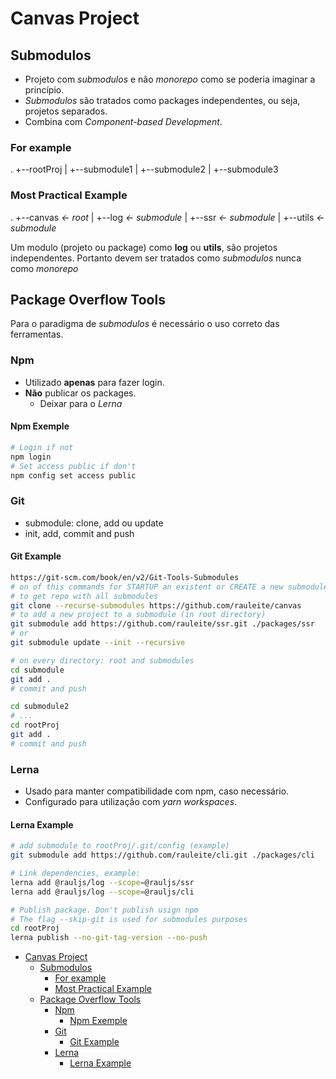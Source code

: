 # Canvas Project

## Submodulos

- Projeto com *submodulos* e não *monorepo* como se poderia imaginar a princípio.
- *Submodulos* são tratados como packages independentes, ou seja, projetos separados.
- Combina com *Component-based Development*.

### For example

.
+--rootProj
|  +--submodule1
|  +--submodule2
|  +--submodule3

### Most Practical Example

.
+--canvas *<- root*
|  +--log *<- submodule*
|  +--ssr *<- submodule*
|  +--utils *<- submodule*

Um modulo (projeto ou package) como **log** ou **utils**, são projetos independentes.
Portanto devem ser tratados como *submodulos* nunca como *monorepo*

## Package Overflow Tools

Para o paradigma de *submodulos* é necessário o uso correto das ferramentas.

### Npm

- Utilizado **apenas** para fazer login.
- **Não** publicar os packages.
  - Deixar para o *Lerna*

#### Npm Exemple

```sh
# Login if not
npm login
# Set access public if don't
npm config set access public
```

### Git

- submodule: clone, add ou update
- init, add, commit and push

#### Git Example

```sh
https://git-scm.com/book/en/v2/Git-Tools-Submodules
# on of this commands for STARTUP an existent or CREATE a new submodule
# to get repo with all submodules
git clone --recurse-submodules https://github.com/rauleite/canvas
# to add a new project to a submodule (in root directory)
git submodule add https://github.com/rauleite/ssr.git ./packages/ssr
# or
git submodule update --init --recursive
```

```sh
# on every directory: root and submodules
cd submodule
git add .
# commit and push

cd submodule2
# ...
cd rootProj
git add .
# commit and push
```

### Lerna

- Usado para manter compatibilidade com npm, caso necessário.
- Configurado para utilização com *yarn workspaces*.

#### Lerna Example

```sh
# add submodule to rootProj/.git/config (example)
git submodule add https://github.com/rauleite/cli.git ./packages/cli
```

```sh
# Link dependencies, example:
lerna add @rauljs/log --scope=@rauljs/ssr
lerna add @rauljs/log --scope=@rauljs/cli
```

```sh
# Publish package. Don't publish usign npm
# The flag --skip-git is used for submodules purposes
cd rootProj
lerna publish --no-git-tag-version --no-push
```

- [Canvas Project](#canvas-project)
  - [Submodulos](#submodulos)
    - [For example](#for-example)
    - [Most Practical Example](#most-practical-example)
  - [Package Overflow Tools](#package-overflow-tools)
    - [Npm](#npm)
      - [Npm Exemple](#npm-exemple)
    - [Git](#git)
      - [Git Example](#git-example)
    - [Lerna](#lerna)
      - [Lerna Example](#lerna-example)
